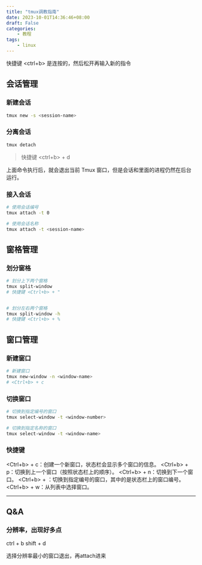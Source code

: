 ```yaml
---
title: "tmux调教指南"
date: 2023-10-01T14:36:46+08:00
draft: False
categories:
    - 教程
tags:
    - linux
---
```


快捷键 <ctrl+b> 是连按的，然后松开再输入新的指令

## 会话管理

### 新建会话

```bash
tmux new -s <session-name>
```

### 分离会话

```bash
tmux detach
```

> 快捷键 <ctrl+b> + d

上面命令执行后，就会退出当前 Tmux 窗口，但是会话和里面的进程仍然在后台运行。

### 接入会话

```bash
# 使用会话编号
tmux attach -t 0

# 使用会话名称
tmux attach -t <session-name>
```

## 窗格管理

### 划分窗格

```bash
# 划分上下两个窗格
tmux split-window 
# 快捷键 <Ctrl+b> + "


# 划分左右两个窗格
tmux split-window -h
# 快捷键 <Ctrl+b> + %
```

## 窗口管理

### 新建窗口

```bash
# 新建窗口
tmux new-window -n <window-name>
# <Ctrl+b> + c
```

### 切换窗口

```bash
# 切换到指定编号的窗口
tmux select-window -t <window-number>

# 切换到指定名称的窗口
tmux select-window -t <window-name>
```

### 快捷键

<Ctrl+b> + c：创建一个新窗口，状态栏会显示多个窗口的信息。
<Ctrl+b> + p：切换到上一个窗口（按照状态栏上的顺序）。
<Ctrl+b> + n：切换到下一个窗口。
<Ctrl+b> + <number>：切换到指定编号的窗口，其中的<number>是状态栏上的窗口编号。
<Ctrl+b> + w：从列表中选择窗口。

------------------------------------------

## Q&A

### 分辨率，出现好多点

ctrl  + b
shift + d

选择分辨率最小的窗口退出，再attach进来

